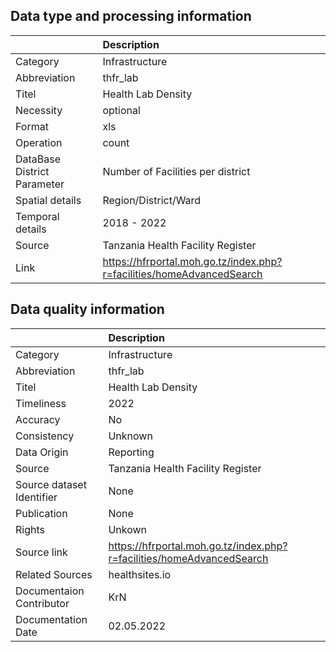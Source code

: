 ## Data type and processing information 

|                             | Description                                                           |
|:----------------------------|:----------------------------------------------------------------------|
| Category                    | Infrastructure                                                        |
| Abbreviation                | thfr_lab                                                              |
| Titel                       | Health Lab Density                                                    |
| Necessity                   | optional                                                              |
| Format                      | xls                                                                   |
| Operation                   | count                                                                 |
| DataBase District Parameter | Number of Facilities per district                                     |
| Spatial details             | Region/District/Ward                                                  |
| Temporal details            | 2018 - 2022                                                           |
| Source                      | Tanzania Health Facility Register                                     |
| Link                        | https://hfrportal.moh.go.tz/index.php?r=facilities/homeAdvancedSearch |

## Data quality information 

|                           | Description                                                           |
|:--------------------------|:----------------------------------------------------------------------|
| Category                  | Infrastructure                                                        |
| Abbreviation              | thfr_lab                                                              |
| Titel                     | Health Lab Density                                                    |
| Timeliness                | 2022                                                                  |
| Accuracy                  | No                                                                    |
| Consistency               | Unknown                                                               |
| Data Origin               | Reporting                                                             |
| Source                    | Tanzania Health Facility Register                                     |
| Source dataset Identifier | None                                                                  |
| Publication               | None                                                                  |
| Rights                    | Unkown                                                                |
| Source link               | https://hfrportal.moh.go.tz/index.php?r=facilities/homeAdvancedSearch |
| Related Sources           | healthsites.io                                                        |
| Documentaion Contributor  | KrN                                                                   |
| Documentation Date        | 02.05.2022                                                            |